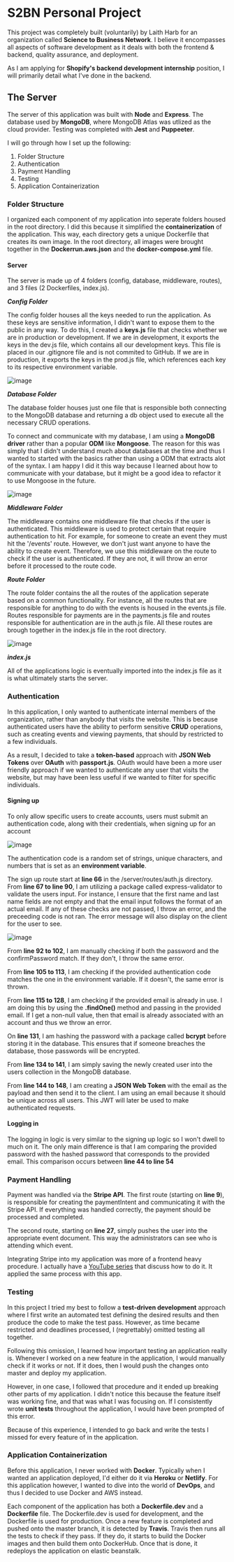 # S2BN Personal Project 

This project was completely built (voluntarily) by Laith Harb for an organization called **Science to Business Network**. I believe it encompasses all aspects of software development as it deals with both the frontend & backend, quality assurance, and deployment.

As I am applying for **Shopify's backend development internship** position, I will primarily detail what I've done in the backend.
## The Server

The server of this application was built with **Node** and **Express**. The database used by **MongoDB**, where MongoDB Atlas was utlized as the cloud provider. Testing was completed with **Jest** and **Puppeeter**.

I will go through how I set up the following:

1. Folder Structure
2. Authentication 
3. Payment Handling 
4. Testing
5. Application Containerization

### Folder Structure 

I organized each component of my application into seperate folders housed in the root directory. I did this because it simplified the **containerization** of the application. This way, each directory gets a unique Dockerfile that creates its own image. In the root directory, all images were brought together in the **Dockerrun.aws.json** and the **docker-compose.yml** file. 

#### Server

The server is made up of 4 folders (config, database, middleware, routes), and 3 files (2 Dockerfiles, index.js). 

***Config Folder***

The config folder houses all the keys needed to run the application. As these keys are sensitive information, I didn't want to expose them to the public in any way. To do this, I created a **keys.js** file that checks whether we are in production or development. If we are in development, it exports the keys in the dev.js file, which contains all our development keys. This file is placed in our .gitignore file and is not commited to GitHub. If we are in production, it exports the keys in the prod.js file, which references each key to its respective environment variable.

![image](https://user-images.githubusercontent.com/35265876/95662106-9bffba00-0b02-11eb-9de9-3036f9afab16.png)

***Database Folder***

The database folder houses just one file that is responsible both connecting to the MongoDB database and returning a db object used to execute all the necessary CRUD operations.

To connect and communicate with my database, I am using a **MongoDB driver** rather than a popular **ODM** like **Mongoose**. The reason for this was simply that I didn't understand much about databases at the time and thus I wanted to started with the basics rather than using a ODM that extracts alot of the syntax. I am happy I did it this way because I learned about how to communicate with your database, but it might be a good idea to refactor it to use Mongoose in the future.

![image](https://user-images.githubusercontent.com/35265876/95662397-a622b800-0b04-11eb-8e7c-d3f3c04aa813.png)

***Middleware Folder***

The middleware contains one middleware file that checks if the user is authenticated. This middleware is used to protect certain that require authentication to hit. For example, for someone to create an event they must hit the '/events' route. However, we don't just want anyone to have the ability to create event. Therefore, we use this middleware on the route to check if the user is authenticated. If they are not, it will throw an error before it processed to the route code. 

***Route Folder***

The route folder contains the all the routes of the application seperate based on a common functionality. For instance, all the routes that are responsible for anything to do with the events is housed in the events.js file. Routes responsible for payments are in the payments.js file and routes responsible for authentication are in the auth.js file. All these routes are brough together in the index.js file in the root directory.

![image](https://user-images.githubusercontent.com/35265876/91347415-4c626a80-e7b0-11ea-8802-89638d290d72.png)

***index.js***

All of the applications logic is eventually imported into the index.js file as it is what ultimately starts the server.

### Authentication 

In this application, I only wanted to authenticate internal members of the organization, rather than anybody that visits the website. This is because authenticated users have the ability to perform sensitive **CRUD** operations, such as creating events and viewing payments, that should by restricted to a few individuals.

As a result, I decided to take a **token-based** approach with **JSON Web Tokens** over **OAuth** with **passport.js**. OAuth would have been a more user friendly approach if we wanted to authenticate any user that visits the website, but may have been less useful if we wanted to filter for specific individuals. 

#### Signing up

To only allow specific users to create accounts, users must submit an authentication code, along with their credentials, when signing up for an account

![image](https://user-images.githubusercontent.com/35265876/91337824-fa1a4d00-e7a1-11ea-8224-dbbb8287f126.png)

The authentication code is a random set of strings, unique characters, and numbers that is set as an **environment variable**.

The sign up route start at **line 66** in the /server/routes/auth.js directory. From **line 67 to line 90**, I am utilizing a package called express-validator to validate the users input. For instance, I ensure that the first name and last name fields are not empty and that the email input follows the format of an actual email. If any of these checks are not passed, I throw an error, and the preceeding code is not ran. The error message will also display on the client for the user to see.

![image](https://user-images.githubusercontent.com/35265876/91487763-46d25680-e87c-11ea-9da1-59d9cdee580c.png)

From **line 92 to 102**, I am manually checking if both the password and the confirmPassword match. If they don't, I throw the same error.

From **line 105 to 113**, I am checking if the provided authentication code matches the one in the environment variable. If it doesn't, the same error is  thrown.

From **line 115 to 128**, I am checking if the provided email is already in use. I am doing this by using the **.findOne()** method and passing in the provided email. If I get a non-null value, then that email is already associated with an account and thus we throw an error.

On **line 131**, I am hashing the password with a package called **bcrypt** before storing it in the database. This ensures that if someone breaches the database, those passwords will be encrypted.

From **line 134 to 141**, I am simply saving the newly created user into the users collection in the MongoDB database.

From **line 144 to 148**, I am creating a **JSON Web Token** with the email as the payload and then send it to the client. I am using an email because it should be unique across all users. This JWT will later be used to make authenticated requests.

#### Logging in

The logging in logic is very similar to the signing up logic so I won't dwell to much on it. The only main difference is that I am comparing the provided password with the hashed password that corresponds to the provided email. This comparison occurs between **line 44 to line 54**

### Payment Handling

Payment was handled via the **Stripe API**. The first route (starting on **line 9**), is responsible for creating the paymentIntent and communicating it with the Stripe API. If everything was handled correctly, the payment should be processed and completed.

The second route, starting on **line 27**, simply pushes the user into the appropriate event document. This way the administrators can see who is attending which event.

Integrating Stripe into my application was more of a frontend heavy procedure. I actually have a [YouTube series](https://www.youtube.com/watch?v=WROxEd__fNs&t=244s) that discuss how to do it. It applied the same process with this app.

### Testing 

In this project I tried my best to follow a **test-driven development** approach where I first write an automated test defining the desired results and then produce the code to make the test pass. However, as time became restricted and deadlines processed, I (regrettably) omitted testing all together. 

Following this omission, I learned how important testing an application really is. Whenever I worked on a new feature in the application, I would manually check if it works or not. If it does, then I would push the changes onto master and deploy my application.

However, in one case, I followed that procedure and it ended up breaking other parts of my application. I didn't notice this because the feature itself was working fine, and that was what I was focusing on. If I consistently wrote **unit tests** throughout the application, I would have been prompted of this error. 

Because of this experience, I intended to go back and write the tests I missed for every feature of in the application.

### Application Containerization

Before this application, I never worked with **Docker**. Typically when I wanted an application deployed, I'd either do it via **Heroku** or **Netlify**. For this application however, I wanted to dive into the world of **DevOps**, and thus I decided to use Docker and AWS instead. 

Each component of the application has both a **Dockerfile.dev** and a **Dockerfile** file. The Dockerfile.dev is used for development, and the Dockerfile is used for production. Once a new feature is completed and pushed onto the master branch, it is detected by **Travis**. Travis then runs all the tests to check if they pass. If they do, it starts to build the Docker images and then build them onto DockerHub. Once that is done, it redeploys the application on elastic beanstalk.
